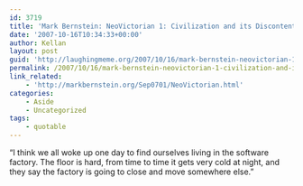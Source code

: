 ```yaml
---
id: 3719
title: 'Mark Bernstein: NeoVictorian 1: Civilization and its Discontents'
date: '2007-10-16T10:34:33+00:00'
author: Kellan
layout: post
guid: 'http://laughingmeme.org/2007/10/16/mark-bernstein-neovictorian-1-civilization-and-its-discontents/'
permalink: /2007/10/16/mark-bernstein-neovictorian-1-civilization-and-its-discontents/
link_related:
    - 'http://markbernstein.org/Sep0701/NeoVictorian.html'
categories:
    - Aside
    - Uncategorized
tags:
    - quotable
---
```


“I think we all woke up one day to find ourselves living in the software factory. The floor is hard, from time to time it gets very cold at night, and they say the factory is going to close and move somewhere else.”